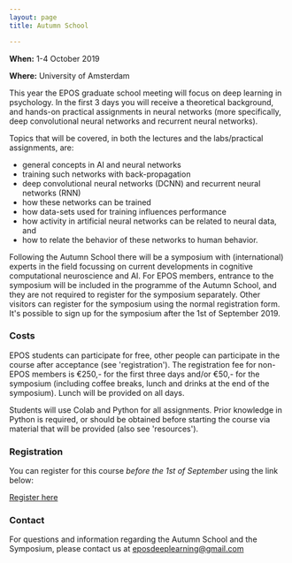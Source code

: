 ```yaml
---
layout: page
title: Autumn School

---
```



**When:**  1-4 October 2019


**Where:** University of Amsterdam


This year the EPOS graduate school meeting will focus on deep learning in psychology.
In the first 3 days you will receive a theoretical background, and hands-on practical assignments in neural networks (more specifically, deep convolutional neural networks and recurrent neural networks).

Topics that will be covered, in both the lectures and the labs/practical assignments, are:
* general concepts in AI and neural networks
* training such networks with back-propagation
* deep convolutional neural networks (DCNN) and recurrent neural networks (RNN)
* how these networks can be trained
* how data-sets used for training influences performance
* how activity in artificial neural networks can be related to neural data, and
* how to relate the behavior of these networks to human behavior.

Following the Autumn School there will be a symposium with (international) experts in the field focussing on current developments in cognitive computational neuroscience and AI. For EPOS members, entrance to the symposium will be included in the programme of the Autumn School, and they are not required to register for the symposium separately. Other visitors can register for the symposium using the normal registration form. It's possible to sign up for the symposium after the 1st of September 2019.


### Costs

EPOS students can participate for free, other people can participate in the course after acceptance (see 'registration'). The registration fee for non-EPOS members is €250,- for the first three days and/or €50,- for the symposium (including coffee breaks, lunch and drinks at the end of the symposium). Lunch will be provided on all days.

Students will use Colab and Python for all assignments. Prior knowledge in Python is required, or should be obtained before starting the course via material that will be provided (also see 'resources').

### Registration

You can register for this course *before the 1st of September* using the link below:

[Register here](https://forms.gle/8Kp31x7BqQ2KX9YX7)

### Contact
For questions and information regarding the Autumn School and the Symposium, please contact us at <eposdeeplearning@gmail.com>
